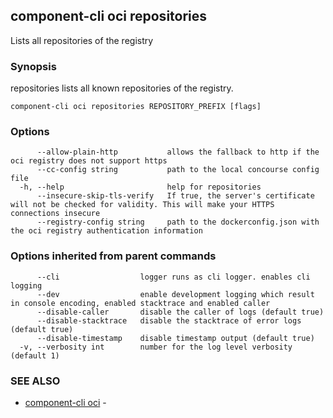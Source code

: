 ## component-cli oci repositories

Lists all repositories of the registry

### Synopsis


repositories lists all known repositories of the registry.



```
component-cli oci repositories REPOSITORY_PREFIX [flags]
```

### Options

```
      --allow-plain-http           allows the fallback to http if the oci registry does not support https
      --cc-config string           path to the local concourse config file
  -h, --help                       help for repositories
      --insecure-skip-tls-verify   If true, the server's certificate will not be checked for validity. This will make your HTTPS connections insecure
      --registry-config string     path to the dockerconfig.json with the oci registry authentication information
```

### Options inherited from parent commands

```
      --cli                  logger runs as cli logger. enables cli logging
      --dev                  enable development logging which result in console encoding, enabled stacktrace and enabled caller
      --disable-caller       disable the caller of logs (default true)
      --disable-stacktrace   disable the stacktrace of error logs (default true)
      --disable-timestamp    disable timestamp output (default true)
  -v, --verbosity int        number for the log level verbosity (default 1)
```

### SEE ALSO

* [component-cli oci](component-cli_oci.md)	 - 

